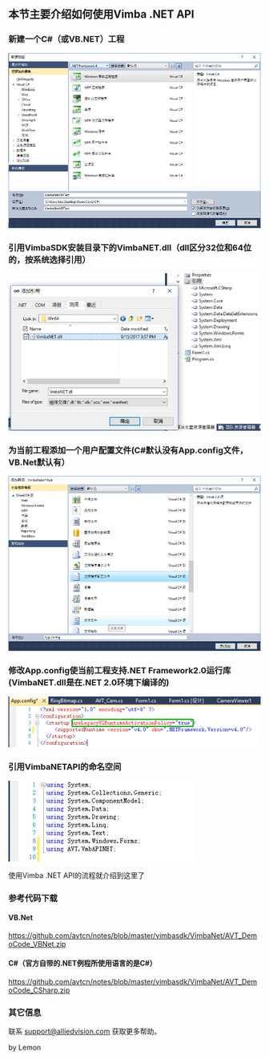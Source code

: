 
##  本节主要介绍如何使用Vimba .NET API

### 新建一个C#（或VB.NET）工程
![GitHub](NetAPI1.png "GitHub,Social Coding")

### 引用VimbaSDK安装目录下的VimbaNET.dll（dll区分32位和64位的，按系统选择引用）

![GitHub](NetAPI2.png "GitHub,Social Coding")

### 为当前工程添加一个用户配置文件(C#默认没有App.config文件，VB.Net默认有）
![GitHub](NetAPI4.png "GitHub,Social Coding")
### 修改App.config使当前工程支持.NET Framework2.0运行库(VimbaNET.dll是在.NET 2.0环境下编译的)
![GitHub](Net5.png "GitHub,Social Coding")

### 引用VimbaNETAPI的命名空间

![GitHub](NetAPI6.png "GitHub,Social Coding")

使用Vimba .NET API的流程就介绍到这里了
### 参考代码下载
#### VB.Net
https://github.com/avtcn/notes/blob/master/vimbasdk/VimbaNet/AVT_DemoCode_VBNet.zip
#### C#（官方自带的.NET例程所使用语言的是C#）
https://github.com/avtcn/notes/blob/master/vimbasdk/VimbaNet/AVT_DemoCode_CSharp.zip

### 其它信息
联系 support@alliedvision.com 获取更多帮助。

by Lemon
